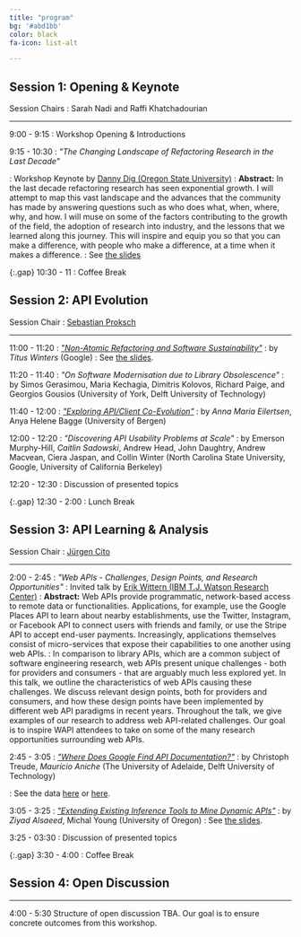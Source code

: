 ```yaml
---
title: "program"
bg: '#abd1bb'
color: black
fa-icon: list-alt

---
```


## Session 1: Opening &amp; Keynote

Session Chairs
: Sarah Nadi and Raffi Khatchadourian

---

9:00 - 9:15
: Workshop Opening &amp; Introductions

9:15 - 10:30
: *"The Changing Landscape of Refactoring Research in the Last Decade"*
<!-- : *"[Human-centered Methods for Improving API Usability](http://www.cs.cmu.edu/~NatProg/papers/Myers-WAPI-keynote%20submitted.pdf)"* -->
: Workshop Keynote by [Danny Dig (Oregon State University)](http://eecs.oregonstate.edu/people/dig-danny)
: **Abstract:** In the last decade refactoring research has seen exponential growth. I will attempt to map this vast landscape and the advances that the community has made by answering questions such as who does what, when, where, why, and how. I will muse on some of the factors contributing to the growth of the field, the adoption of research into industry, and the lessons that we learned along this journey. This will inspire and equip you so that you can make a difference, with people who make a difference, at a time when it makes a difference.
: See [the slides](resources/wapi18_dig_refactoring.pdf)

{:.gap} 10:30 - 11
: Coffee Break

## Session 2: API Evolution

Session Chair
: [Sebastian Proksch]

---

11:00 - 11:20
: [*"Non-Atomic Refactoring and Software Sustainability"*](http://abseil.io/resources/wapi18-winters.pdf)
: by _Titus Winters_ (Google)
: See [the slides](resources/wapi18_winters_non-atomic_refactoring.pdf).

11:20 - 11:40
: *"On Software Modernisation due to Library Obsolescence"*
:  by Simos Gerasimou, Maria Kechagia, Dimitris Kolovos, Richard Paige, and Georgios Gousios (University of York, Delft University of Technology)

11:40 - 12:00
: [*"Exploring API/Client Co-Evolution"*](http://www.ii.uib.no/~anya/papers/eilertsen-bagge-api-coevo-wapi18.pdf)
: by _Anna Maria Eilertsen_, Anya Helene Bagge (University of Bergen)
<!-- : See [the slides](resources/wapi17_wittern_web_api_consumption.pdf). -->

12:00 - 12:20
: *"Discovering API Usability Problems at Scale"*
: by Emerson Murphy-Hill, _Caitlin Sadowski_, Andrew Head, John Daughtry, Andrew Macvean, Ciera Jaspan, and Collin Winter (North Carolina State University, Google, University of California Berkeley)
<!-- : See [the slides](resources/wapi17_wittern_web_api_consumption.pdf). -->
<!-- : Discussion of presented topics &amp; listing of open questions/topics for Session 4 -->

12:20 - 12:30
: Discussion of presented topics

{:.gap} 12:30 - 2:00
: Lunch Break

## Session 3: API Learning &amp; Analysis

Session Chair
: [Jürgen Cito]

---

2:00 - 2:45
: *"Web APIs - Challenges, Design Points, and Research Opportunities"*
: Invited talk by [Erik Wittern (IBM T.J. Watson Research Center)](https://researcher.watson.ibm.com/researcher/view.php?person=us-witternj)
: **Abstract:** Web APIs provide programmatic, network-based access to remote data or functionalities. Applications, for example, use the Google Places API to learn about nearby establishments, use the Twitter, Instagram, or Facebook API to connect users with friends and family, or use the Stripe API to accept end-user payments. Increasingly, applications themselves consist of micro-services that expose their capabilities to one another using web APIs.
: In comparison to library APIs, which are a common subject of software engineering research, web APIs present unique challenges - both for providers and consumers - that are arguably much less explored yet. In this talk, we outline the characteristics of web APIs causing these challenges. We discuss relevant design points, both for providers and consumers, and how these design points have been implemented by different web API paradigms in recent years. Throughout the talk, we give examples of our research to address web API-related challenges. Our goal is to inspire WAPI attendees to take on some of the many research opportunities surrounding web APIs.

2:45 - 3:05
: <a name="google-api"></a>[*"Where Does Google Find API Documentation?"*](https://cs.adelaide.edu.au/~christoph/wapi18.pdf)
: by Christoph Treude, _Maur&iacute;cio Aniche_ (The University of Adelaide, Delft University of Technology)
<!-- : See [the slides](resources/wapi17_sawant_usage_trends.pdf). -->
: See the data [here](http://github.com/ctreude/apidoc-search) or [here](https://zenodo.org/record/1195863#.WxKqeZ_IS-E).

3:05 - 3:25
: [*"Extending Existing Inference Tools to Mine Dynamic APIs"*](http://ix.cs.uoregon.edu/~zalsaeed/pubs/wapi2018.pdf)
: by _Ziyad Alsaeed_, Michal Young (University of Oregon)
: See [the slides](resources/wapi18_ziyard_dynamic.pdf).

3:25 - 03:30
: Discussion of presented topics

{:.gap} 3:30 - 4:00
: Coffee Break

## Session 4: Open Discussion
---

4:00 - 5:30 Structure of open discussion TBA. Our goal is to ensure concrete outcomes from this workshop.

[Sebastian Proksch]: https://www.ifi.uzh.ch/en/seal/people/proksch.html
[Jürgen Cito]: http://people.csail.mit.edu/jcito
